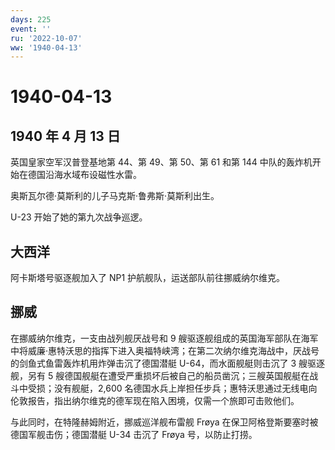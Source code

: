 ```yaml
---
days: 225
event: ''
ru: '2022-10-07'
ww: '1940-04-13'
---
```


# 1940-04-13

## 1940 年 4 月 13 日

英国皇家空军汉普登基地第 44、第 49、第 50、第 61 和第 144
中队的轰炸机开始在德国沿海水域布设磁性水雷。

奥斯瓦尔德·莫斯利的儿子马克斯·鲁弗斯·莫斯利出生。

U-23 开始了她的第九次战争巡逻。

## 大西洋

阿卡斯塔号驱逐舰加入了 NP1 护航舰队，运送部队前往挪威纳尔维克。

## 挪威

在挪威纳尔维克，一支由战列舰厌战号和 9
艘驱逐舰组成的英国海军部队在海军中将威廉·惠特沃思的指挥下进入奥福特峡湾；在第二次纳尔维克海战中，厌战号的剑鱼式鱼雷轰炸机用炸弹击沉了德国潜艇
U-64，而水面舰艇则击沉了 3 艘驱逐舰，另有 5
艘德国舰艇在遭受严重损坏后被自己的船员凿沉；三艘英国舰艇在战斗中受损；没有舰艇，2,600
名德国水兵上岸担任步兵；惠特沃思通过无线电向伦敦报告，指出纳尔维克的德军现在陷入困境，仅需一个旅即可击败他们。

与此同时，在特隆赫姆附近，挪威巡洋舰布雷舰 Frøya
在保卫阿格登斯要塞时被德国军舰击伤；德国潜艇 U-34 击沉了 Frøya
号，以防止打捞。